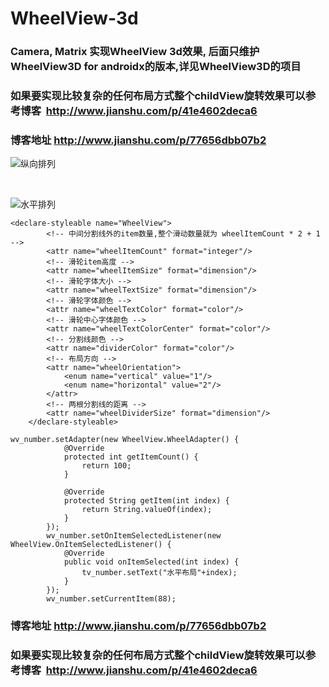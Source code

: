 # WheelView-3d
### Camera, Matrix 实现WheelView 3d效果, 后面只维护WheelView3D for androidx的版本,详见WheelView3D的项目

### 如果要实现比较复杂的任何布局方式整个childView旋转效果可以参考博客  http://www.jianshu.com/p/41e4602deca6



### 博客地址 http://www.jianshu.com/p/77656dbb07b2

![纵向排列](https://github.com/youxiaochen/WheelView-3d/blob/master/imgs/GIF111.gif)

<br/>

![水平排列](https://github.com/youxiaochen/WheelView-3d/blob/master/imgs/GIF222.gif)



```
<declare-styleable name="WheelView">
        <!-- 中间分割线外的item数量,整个滑动数量就为 wheelItemCount * 2 + 1  -->
        <attr name="wheelItemCount" format="integer"/>
        <!-- 滑轮item高度 -->
        <attr name="wheelItemSize" format="dimension"/>
        <!-- 滑轮字体大小 -->
        <attr name="wheelTextSize" format="dimension"/>
        <!-- 滑轮字体颜色 -->
        <attr name="wheelTextColor" format="color"/>
        <!-- 滑轮中心字体颜色 -->
        <attr name="wheelTextColorCenter" format="color"/>
        <!-- 分割线颜色 -->
        <attr name="dividerColor" format="color"/>
        <!-- 布局方向 -->
        <attr name="wheelOrientation">
            <enum name="vertical" value="1"/>
            <enum name="horizontal" value="2"/>
        </attr>
        <!-- 两根分割线的距离 -->
        <attr name="wheelDividerSize" format="dimension"/>
    </declare-styleable>

```

```
wv_number.setAdapter(new WheelView.WheelAdapter() {
            @Override
            protected int getItemCount() {
                return 100;
            }

            @Override
            protected String getItem(int index) {
                return String.valueOf(index);
            }
        });
        wv_number.setOnItemSelectedListener(new WheelView.OnItemSelectedListener() {
            @Override
            public void onItemSelected(int index) {
                tv_number.setText("水平布局"+index);
            }
        });
        wv_number.setCurrentItem(88);

```

### 博客地址 http://www.jianshu.com/p/77656dbb07b2

### 如果要实现比较复杂的任何布局方式整个childView旋转效果可以参考博客  http://www.jianshu.com/p/41e4602deca6


